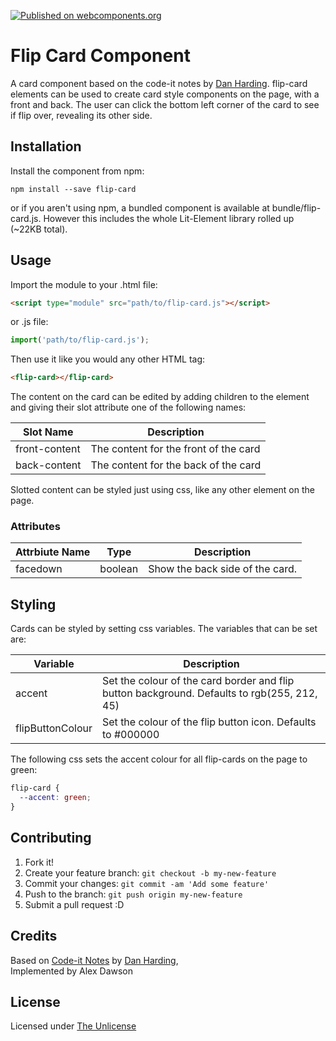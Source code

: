[![Published on webcomponents.org](https://img.shields.io/badge/webcomponents.org-published-blue.svg)](https://www.webcomponents.org/element/@adaws/flip-card)
# Flip Card Component
A card component based on the code-it notes by [Dan Harding](https://dev.to/danielharding).
flip-card elements can be used to create card style components on the page, with a front and back. The user can click the bottom left corner of the card to see if flip over, revealing its other side.

## Installation
Install the component from npm:

	npm install --save flip-card

or if you aren't using npm, a bundled component is available at bundle/flip-card.js. However this includes the whole Lit-Element library rolled up (~22KB total).

## Usage
Import the module to your .html file:
```html
<script type="module" src="path/to/flip-card.js"></script>
```

or .js file:
```js
import('path/to/flip-card.js');
```

Then use it like you would any other HTML tag:

<!--
```
<custom-element-demo>
  <template>
    <link rel="import" href="flip-card.js">
    <flip-card>
						<section slot="front-content">
							<header class="banner"><i class="fab fa-js-square"></i> JavaScript</header>
							<main>
								<h1 class="card-title"><i class="fas fa-filter"></i></i>array.filter()</h1>
								<ol>
									<li>Takes an array</li>
									<li>A callback function filters the array</li>
									<li>Filter is applied to each array item</li>
									<li>If the value matches the filter (truthy), it's added to a new array</li>
									<li>If it doesn't match (falsy), ignore it</li>
									<li>Returns a new array</li>
								</ol>
							</main>
						</section>
						
						<section slot="back-content">
							<header class="banner"><i class="fab fa-js-square"></i> JavaScript</header>
							<main>
								<h1 class="card-title"><i class="fas fa-filter"></i></i>array.filter()</h1>
								<ul>
									<li><code>var fruits = ['pear', 'banana', 'plum'];</code></li>
									<li class="comment">Fruits contains an array with 3 strings</li>
									<li><code>const result = fruits.filter(fruit => fruit.length &lt; 5); </code></li>
									<li class="comment">Fruit represents each array item</li>
									<li><code>console.log(result);</code></li>
									<li class="comment">Values less than 5 characters are added to a new array and stored in result</li>
									<li><code>// output: Array ['pear', 'plum']</code></li>
								</ul>
							</main>
						</section>
					</flip-card>
  </template>
</custom-element-demo>
```
-->
```html
<flip-card></flip-card>
```

The content on the card can be edited by adding children to the element and giving their slot attribute one of the following names:

| Slot Name     | Description                           |
|---------------|---------------------------------------|
| front-content | The content for the front of the card |
| back-content  | The content for the back of the card  |

Slotted content can be styled just using css, like any other element on the page.

### Attributes

| Attrbiute Name | Type | Description |
| -------------- | ----- |----------- |
| facedown | boolean | Show the back side of the card. |

## Styling
Cards can be styled by setting css variables. The variables that can be set are: 

| Variable         | Description|
|------------------|--------------|
| accent           | Set the colour of the card border and flip button background. Defaults to rgb(255, 212, 45) |
| flipButtonColour | Set the colour of the flip button icon. Defaults to #000000                                 |

The following css sets the accent colour for all flip-cards on the page to green: 
```css
flip-card {
  --accent: green;
}
```

## Contributing
1. Fork it!
2. Create your feature branch: `git checkout -b my-new-feature`
3. Commit your changes: `git commit -am 'Add some feature'`
4. Push to the branch: `git push origin my-new-feature`
5. Submit a pull request :D
## Credits
Based on [Code-it Notes](https://www.instagram.com/same_dev_different_day/?hl=en) by [Dan Harding](https://dev.to/danielharding),  
Implemented by Alex Dawson
## License
Licensed under [The Unlicense](https://unlicense.org/)